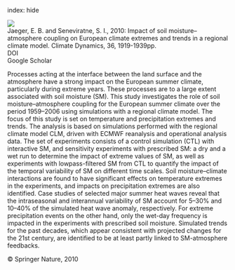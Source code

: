 index: hide

<div class="Citation">
    <div class="Citation-thumb CitationThumb-linked"  data-href="https://doi.org/10.1007/s00382-010-0780-8">
      <img src="https://static.claimspace.cloud/climate-study-static/refs/thumbs/14/Jaeger_and_Seneviratne_2010-thumb.png" />
    </div>

  <div class="Citation-body">
    <div class="Citation-text">Jaeger, E. B. and Seneviratne, S. I., 2010: Impact of soil moisture–atmosphere coupling on European climate extremes and trends in a regional climate model. <span class="Article-journal">Climate Dynamics, </span><span class="Article-volume">36, </span>1919-1939pp.</div>
    <div class="Citation-links">
      <div class="CitationLink" data-href="https://doi.org/10.1007/s00382-010-0780-8">
        <div class="CitationLink-icon CitationLink-Doi"></div>
        <div class="CitationLink-text">DOI</div>
      </div>
      <div class="CitationLink" data-href="https://scholar.google.com/scholar?q=10.1007/s00382-010-0780-8">
        <div class="CitationLink-icon CitationLink-Scholar"></div>
        <div class="CitationLink-text">Google Scholar</div>
      </div>
    </div>
  </div>
</div>

Processes acting at the interface between the land surface and the atmosphere have a strong impact on the European summer climate, particularly during extreme years. These processes are to a large extent associated with soil moisture (SM). This study investigates the role of soil moisture–atmosphere coupling for the European summer climate over the period 1959–2006 using simulations with a regional climate model. The focus of this study is set on temperature and precipitation extremes and trends. The analysis is based on simulations performed with the regional climate model CLM, driven with ECMWF reanalysis and operational analysis data. The set of experiments consists of a control simulation (CTL) with interactive SM, and sensitivity experiments with prescribed SM: a dry and a wet run to determine the impact of extreme values of SM, as well as experiments with lowpass-filtered SM from CTL to quantify the impact of the temporal variability of SM on different time scales. Soil moisture–climate interactions are found to have significant effects on temperature extremes in the experiments, and impacts on precipitation extremes are also identified. Case studies of selected major summer heat waves reveal that the intraseasonal and interannual variability of SM account for 5–30% and 10–40% of the simulated heat wave anomaly, respectively. For extreme precipitation events on the other hand, only the wet-day frequency is impacted in the experiments with prescribed soil moisture. Simulated trends for the past decades, which appear consistent with projected changes for the 21st century, are identified to be at least partly linked to SM-atmosphere feedbacks.

<div class="Citation-copy">
&copy; Springer Nature, 2010
</div>